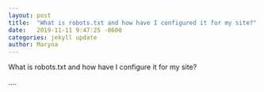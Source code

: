 ```yaml
---
layout: post
title:  "What is robots.txt and how have I configured it for my site?"
date:   2019-11-11 9:47:25 -0600
categories: jekyll update
author: Maryna
---
```


What is robots.txt and how have I configure it for my site?

....